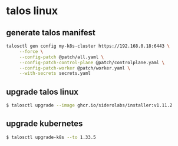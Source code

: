# talos linux

## generate talos manifest

```sh
talosctl gen config my-k8s-cluster https://192.168.0.18:6443 \
	 --force \
	 --config-patch @patch/all.yaml \
	 --config-patch-control-plane @patch/controlplane.yaml \
	 --config-patch-worker @patch/worker.yaml \
	 --with-secrets secrets.yaml
```

## upgrade talos linux

```sh
$ talosctl upgrade --image ghcr.io/siderolabs/installer:v1.11.2
```

## upgrade kubernetes

```sh
$ talosctl upgrade-k8s --to 1.33.5
```

